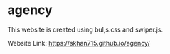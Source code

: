 # agency
This website is created using bul,s.css and swiper.js.

Website Link: https://skhan715.github.io/agency/
